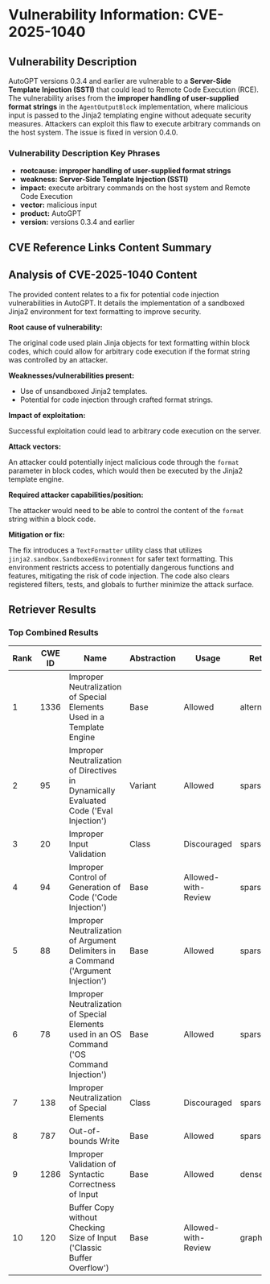 # Vulnerability Information: CVE-2025-1040

## Vulnerability Description
AutoGPT versions 0.3.4 and earlier are vulnerable to a **Server-Side Template Injection (SSTI)** that could lead to Remote Code Execution (RCE). The vulnerability arises from the **improper handling of user-supplied format strings** in the `AgentOutputBlock` implementation, where malicious input is passed to the Jinja2 templating engine without adequate security measures. Attackers can exploit this flaw to execute arbitrary commands on the host system. The issue is fixed in version 0.4.0.

### Vulnerability Description Key Phrases
- **rootcause:** **improper handling of user-supplied format strings**
- **weakness:** **Server-Side Template Injection (SSTI)**
- **impact:** execute arbitrary commands on the host system and Remote Code Execution
- **vector:** malicious input
- **product:** AutoGPT
- **version:** versions 0.3.4 and earlier

## CVE Reference Links Content Summary
## Analysis of CVE-2025-1040 Content

The provided content relates to a fix for potential code injection vulnerabilities in AutoGPT. It details the implementation of a sandboxed Jinja2 environment for text formatting to improve security.

**Root cause of vulnerability:**

The original code used plain Jinja objects for text formatting within block codes, which could allow for arbitrary code execution if the format string was controlled by an attacker.

**Weaknesses/vulnerabilities present:**

*   Use of unsandboxed Jinja2 templates.
*   Potential for code injection through crafted format strings.

**Impact of exploitation:**

Successful exploitation could lead to arbitrary code execution on the server.

**Attack vectors:**

An attacker could potentially inject malicious code through the `format` parameter in block codes, which would then be executed by the Jinja2 template engine.

**Required attacker capabilities/position:**

The attacker would need to be able to control the content of the `format` string within a block code.

**Mitigation or fix:**

The fix introduces a `TextFormatter` utility class that utilizes `jinja2.sandbox.SandboxedEnvironment` for safer text formatting. This environment restricts access to potentially dangerous functions and features, mitigating the risk of code injection. The code also clears registered filters, tests, and globals to further minimize the attack surface.

## Retriever Results

### Top Combined Results

| Rank | CWE ID | Name | Abstraction | Usage  | Retrievers | Individual Scores |
|------|--------|------|-------------|-------|------------|-------------------|
| 1 | 1336 | Improper Neutralization of Special Elements Used in a Template Engine | Base | Allowed | alternate_terms | 0.800 |
| 2 | 95 | Improper Neutralization of Directives in Dynamically Evaluated Code ('Eval Injection') | Variant | Allowed | sparse | 0.434 |
| 3 | 20 | Improper Input Validation | Class | Discouraged | sparse | 0.430 |
| 4 | 94 | Improper Control of Generation of Code ('Code Injection') | Base | Allowed-with-Review | sparse | 0.424 |
| 5 | 88 | Improper Neutralization of Argument Delimiters in a Command ('Argument Injection') | Base | Allowed | sparse | 0.419 |
| 6 | 78 | Improper Neutralization of Special Elements used in an OS Command ('OS Command Injection') | Base | Allowed | sparse | 0.418 |
| 7 | 138 | Improper Neutralization of Special Elements | Class | Discouraged | sparse | 0.417 |
| 8 | 787 | Out-of-bounds Write | Base | Allowed | sparse | 0.410 |
| 9 | 1286 | Improper Validation of Syntactic Correctness of Input | Base | Allowed | dense | 0.537 |
| 10 | 120 | Buffer Copy without Checking Size of Input ('Classic Buffer Overflow') | Base | Allowed-with-Review | graph | 0.002 |

